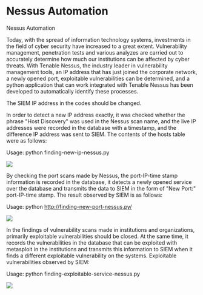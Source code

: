 # Nessus Automation

Nessus Automation

Today, with the spread of information technology systems, investments in the field of cyber security have increased to a great extent. Vulnerability management, penetration tests and various analyzes are carried out to accurately determine how much our institutions can be affected by cyber threats. With Tenable Nessus, the industry leader in vulnerability management tools, an IP address that has just joined the corporate network, a newly opened port, exploitable vulnerabilities can be determined, and a python application that can work integrated with Tenable Nessus has been developed to automatically identify these processes.

The SIEM IP address in the codes should be changed.

In order to detect a new IP address exactly, it was checked whether the phrase "Host Discovery" was used in the Nessus scan name, and the live IP addresses were recorded in the database with a timestamp, and the difference IP address was sent to SIEM. The contents of the hosts table were as follows:

Usage: python finding-new-ip-nessus.py

<img src="https://github.com/anil-yelken/Nessus-Automation/blob/main/new_host.png">

By checking the port scans made by Nessus, the port-IP-time stamp information is recorded in the database, it detects a newly opened service over the database and transmits the data to SIEM in the form of "New Port:" port-IP-time stamp.
The result observed by SIEM is as follows:

Usage: python http://finding-new-port-nessus.py/

<img src="https://github.com/anil-yelken/Nessus-Automation/blob/main/new_port.png">

In the findings of vulnerability scans made in institutions and organizations, primarily exploitable vulnerabilities should be closed. At the same time, it records the vulnerabilities in the database that can be exploited with metasploit in the institutions and transmits this information to SIEM when it finds a different exploitable vulnerability on the systems.
Exploitable vulnerabilities observed by SIEM:

Usage: python finding-exploitable-service-nessus.py

<img src="https://github.com/anil-yelken/Nessus-Automation/blob/main/exploitable.png">
